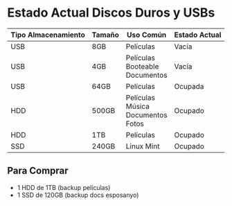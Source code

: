 # Estado Actual Discos Duros y USBs

| Tipo Almacenamiento | Tamaño | Uso Común                            | Estado Actual |
| ------------------- | ------ | ------------------------------------ | ------------- |
| USB                 | 8GB    | Películas                            | Vacía         |
| USB                 | 4GB    | Películas<br>Booteable<br>Documentos | Vacía         |
| USB                 | 64GB   | Películas                            | Ocupada       |
| HDD                 | 500GB  | Películas<br>Música<br>Documentos<br>Fotos    | Ocupado       |
| HDD                 | 1TB    | Películas                           | Ocupado       |
| SSD                 | 240GB  | Linux Mint                           | Ocupado    |


## Para Comprar

- 1 HDD de 1TB (backup películas)
- 1 SSD de 120GB (backup docs esposanyo)